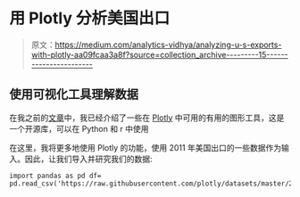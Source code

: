 # 用 Plotly 分析美国出口

> 原文：<https://medium.com/analytics-vidhya/analyzing-u-s-exports-with-plotly-aa09fcaa3a8f?source=collection_archive---------15----------------------->

## 使用可视化工具理解数据

在我之前的[文章](https://towardsdatascience.com/data-visualization-with-plotly-71af5dd220b5)中，我已经介绍了一些在 [Plotly](https://plot.ly/) 中可用的有用的图形工具，这是一个开源库，可以在 Python 和 r 中使用

在这里，我将更多地使用 Plotly 的功能，使用 2011 年美国出口的一些数据作为输入。因此，让我们导入并研究我们的数据:

```
import pandas as pd df= pd.read_csv('https://raw.githubusercontent.com/plotly/datasets/master/2011_us_ag_exports.csv') 
```